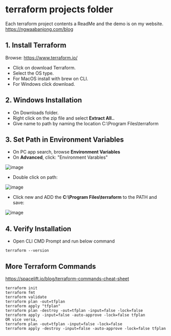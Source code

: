 # terraform projects folder
Each terraform project contents a ReadMe and the demo is on my website.  
https://ngwaabanjong.com/blog

## 1. Install Terraform
Browse: https://www.terraform.io/
- Click on download Terraform.
- Select the OS type.
- For MacOS install with brew on CLI.
- For Windows click download.

## 2. Windows Installation
- On Downloads folder.
- Right click on the zip file and select **Extract All..**
- Give name to path by naming the location C:\Program Files\terraform

## 3. Set Path in Environment Variables
- On PC app search, browse **Environment Variables**
- On **Advanced**, click: "Environment Varables"

![image](https://github.com/Ngwaabanjong/terraform-projects/assets/86162181/656c046e-53bf-4e63-a4a0-910c4213af39)
- Double click on path:
  
![image](https://github.com/Ngwaabanjong/terraform-projects/assets/86162181/a3ddefa3-489a-4c46-8fa7-2ea7fcc63eec)
- Click new and ADD the **C:\Program Files\terraform** to the PATH and save:

![image](https://github.com/Ngwaabanjong/terraform-projects/assets/86162181/6baaa346-41f7-4a89-bf0d-3a199616fdc0)

## 4. Verify Installation
- Open CLI CMD Prompt and run below command
```
terraform --version
```
## More Terraform Commands
https://spacelift.io/blog/terraform-commands-cheat-sheet
```
terraform init
terraform fmt
terraform validate
terraform plan -out=tfplan
terraform apply "tfplan"
terraform plan -destroy -out=tfplan -input=false -lock=false
terraform apply -input=false -auto-approve -lock=false tfplan
OR vice versa,
terraform plan -out=tfplan -input=false -lock=false
terraform apply -destroy -input=false -auto-approve -lock=false tfplan
```






